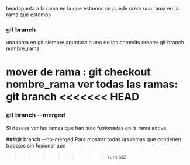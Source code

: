headapunta a la rama en la que estamos
se puede crear una rama en la rama que estemos
### git branch
  una rama en git siempre apuntara a uno de los commits
 create:  git branch nombre_rama;

 mover de rama : git checkout nombre_rama
 ver todas las ramas: git branch
<<<<<<< HEAD
=======

### git branch --merged
Si deseas ver las ramas que han sido fusionadas en la rama activa

###git branch --no-merged
Para mostrar todas las ramas que contienen trabajos sin fusionar aún
>>>>>>> ramita2
